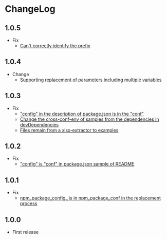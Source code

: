 # ChangeLog

## 1.0.5

* Fix
  * [Can't correctly identify the prefix](https://github.com/akabekobeko/npm-cross-conf-env/issues/10)

## 1.0.4

* Change
  * [Supporting replacement of parameters including multiple variables](https://github.com/akabekobeko/npm-cross-conf-env/issues/9)

## 1.0.3

* Fix
  * ["config" in the description of package.json is in the "conf"](https://github.com/akabekobeko/npm-cross-conf-env/issues/6)
  * [Change the cross-conf-env of samples from the dependencies in devDependencies](https://github.com/akabekobeko/npm-cross-conf-env/issues/7)
  * [Files remain from a xlsx-extractor to examples](https://github.com/akabekobeko/npm-cross-conf-env/issues/8)

## 1.0.2

* Fix
  * ["config" is "conf" in package.json sample of README](https://github.com/akabekobeko/npm-cross-conf-env/issues/5)

## 1.0.1

* Fix
  * [npm_package_config_ is in npm_package_conf in the replacement process](https://github.com/akabekobeko/npm-cross-conf-env/issues/4)

## 1.0.0

* First release
